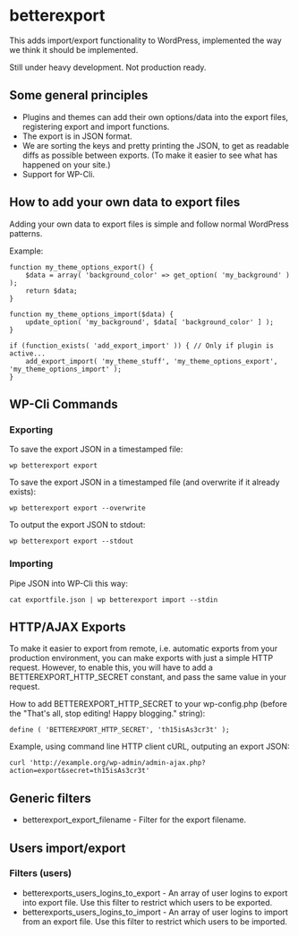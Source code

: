 # betterexport

This adds import/export functionality to WordPress, implemented the way we think it should be implemented.

Still under heavy development. Not production ready.


## Some general principles

* Plugins and themes can add their own options/data into the export files, registering export and import functions.
* The export is in JSON format.
* We are sorting the keys and pretty printing the JSON, to get as readable diffs as possible between exports. (To make it easier to see what has happened on your site.)
* Support for WP-Cli.


## How to add your own data to export files

Adding your own data to export files is simple and follow normal WordPress patterns.

Example:

	function my_theme_options_export() {
		$data = array( 'background_color' => get_option( 'my_background' ) );
		return $data;
	}
	
	function my_theme_options_import($data) {
		update_option( 'my_background', $data[ 'background_color' ] );
	}

	if (function_exists( 'add_export_import' )) { // Only if plugin is active...
		add_export_import( 'my_theme_stuff', 'my_theme_options_export', 'my_theme_options_import' );
	}


## WP-Cli Commands

### Exporting

To save the export JSON in a timestamped file:

	wp betterexport export

To save the export JSON in a timestamped file (and overwrite if it already exists):

	wp betterexport export --overwrite

To output the export JSON to stdout:

	wp betterexport export --stdout


### Importing

Pipe JSON into WP-Cli this way:

	cat exportfile.json | wp betterexport import --stdin


## HTTP/AJAX Exports

To make it easier to export from remote, i.e. automatic exports from your production environment, you can make exports with just a simple HTTP request.
However, to enable this, you will have to add a BETTEREXPORT_HTTP_SECRET constant, and pass the same value in your request.

How to add BETTEREXPORT_HTTP_SECRET to your wp-config.php (before the "That's all, stop editing! Happy blogging." string):

	define ( 'BETTEREXPORT_HTTP_SECRET', 'th15isAs3cr3t' );

Example, using command line HTTP client cURL, outputing an export JSON:

	curl 'http://example.org/wp-admin/admin-ajax.php?action=export&secret=th15isAs3cr3t'


## Generic filters

* betterexport_export_filename - Filter for the export filename.


## Users import/export

### Filters (users)

* betterexports_users_logins_to_export - An array of user logins to export into export file. Use this filter to restrict which users to be exported.
* betterexports_users_logins_to_import - An array of user logins to import from an export file. Use this filter to restrict which users to be imported.
